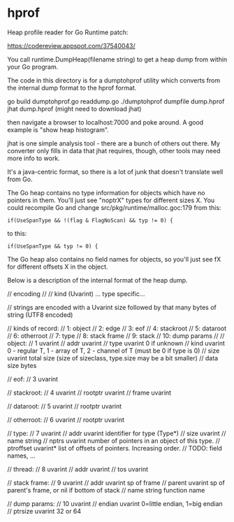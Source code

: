 hprof
=====

Heap profile reader for Go
Runtime patch:

https://codereview.appspot.com/37540043/

You call runtime.DumpHeap(filename string) to get a heap dump from within your Go program.

The code in this directory is for a dumptohprof utility which converts from the internal dump format to the hprof format.

go build dumptohprof.go readdump.go
./dumptohprof dumpfile dump.hprof
jhat dump.hprof  (might need to download jhat)

then navigate a browser to localhost:7000 and poke around.  A good example is "show heap histogram".

jhat is one simple analysis tool - there are a bunch of others out there.  My converter only fills in data that jhat requires, though, other tools may need more info to work.

It's a java-centric format, so there is a lot of junk that doesn't translate well from Go.

The Go heap contains no type information for objects which have no pointers in them.  You'll just see "noptrX" types for different sizes X.  You could recompile Go and change src/pkg/runtime/malloc.goc:179 from this:

	if(UseSpanType && !(flag & FlagNoScan) && typ != 0) {

to this:

	if(UseSpanType && typ != 0) {

The Go heap also contains no field names for objects, so you'll just see fX for different offsets X in the object.

Below is a description of the internal format of the heap dump.

// encoding
//
// kind (Uvarint) ... type specific...

// strings are encoded with a Uvarint size followed by that many bytes of string (UTF8 encoded)

// kinds of record:
//   1: object
//   2: edge
//   3: eof
//   4: stackroot
//   5: dataroot
//   6: otherroot
//   7: type
//   8: stack frame
//   9: stack
//  10: dump params
//
// object:
//   1       uvarint
//   addr    uvarint
//   type    uvarint     0 if unknown
//   kind    uvarint     0 - regular T, 1 - array of T, 2 - channel of T (must be 0 if type is 0)
//   size    uvarint     total size (size of sizeclass, type.size may be a bit smaller)
//   data    size bytes

// eof:
//   3       uvarint

// stackroot:
//   4       uvarint
//   rootptr uvarint
//   frame   uvarint

// dataroot:
//   5       uvarint
//   rootptr uvarint

// otherroot:
//   6       uvarint
//   rootptr uvarint

// type:
//   7       uvarint
//   addr    uvarint     identifier for type (Type*)
//   size    uvarint
//   name    string
//   nptrs   uvarint     number of pointers in an object of this type.
//   ptroffset uvarint*  list of offsets of pointers.  Increasing order.
//  TODO: field names, ...

// thread:
//   8       uvarint
//   addr    uvarint
//   tos     uvarint

// stack frame:
//   9       uvarint
//   addr    uvarint     sp of frame
//   parent  uvarint     sp of parent's frame, or nil if bottom of stack
//   name    string      function name

// dump params:
//   10      uvarint
//   endian  uvarint     0=little endian, 1=big endian
//   ptrsize uvarint     32 or 64
